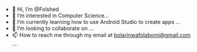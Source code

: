 - 👋 Hi, I’m @Folshed
- 👀 I’m interested in Computer Science...
- 🌱 I’m currently learning how to use Android Studio to create apps ...
- 💞️ I’m looking to collaborate on ...
- 📫 How to reach me through my email at bolarinwafolabomi@gmail.com ...

<!---
Folshed/Folshed is a ✨ special ✨ repository because its `README.md` (this file) appears on your GitHub profile.
You can click the Preview link to take a look at your changes.
--->
